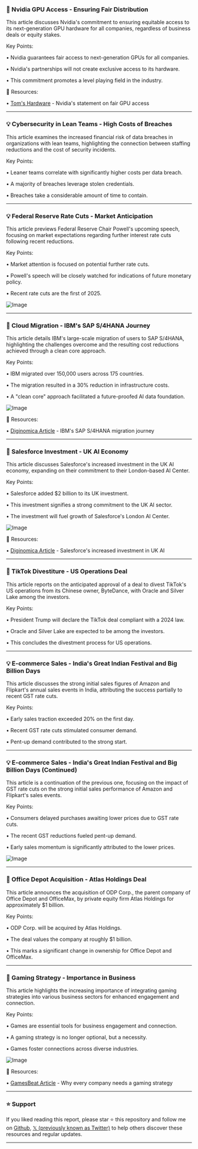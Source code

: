 ### 🤖 Nvidia GPU Access - Ensuring Fair Distribution

This article discusses Nvidia's commitment to ensuring equitable access to its next-generation GPU hardware for all companies, regardless of business deals or equity stakes.

Key Points:

• Nvidia guarantees fair access to next-generation GPUs for all companies.


•  Nvidia's partnerships will not create exclusive access to its hardware.


• This commitment promotes a level playing field in the industry.


🔗 Resources:

• [Tom's Hardware](https://x.com/tomshardware/status/1970466688249545111) - Nvidia's statement on fair GPU access


---

### 💡 Cybersecurity in Lean Teams - High Costs of Breaches

This article examines the increased financial risk of data breaches in organizations with lean teams, highlighting the connection between staffing reductions and the cost of security incidents.

Key Points:

• Leaner teams correlate with significantly higher costs per data breach.


•  A majority of breaches leverage stolen credentials.


•  Breaches take a considerable amount of time to contain.



---

### 💡 Federal Reserve Rate Cuts - Market Anticipation

This article previews Federal Reserve Chair Powell's upcoming speech, focusing on market expectations regarding further interest rate cuts following recent reductions.

Key Points:

•  Market attention is focused on potential further rate cuts.


• Powell's speech will be closely watched for indications of future monetary policy.


• Recent rate cuts are the first of 2025.



![Image](https://pbs.twimg.com/media/G1hlRLgXUAAgeC7?format=jpg&name=small)

---

### 🤖 Cloud Migration - IBM's SAP S/4HANA Journey

This article details IBM's large-scale migration of users to SAP S/4HANA, highlighting the challenges overcome and the resulting cost reductions achieved through a clean core approach.

Key Points:

• IBM migrated over 150,000 users across 175 countries.


• The migration resulted in a 30% reduction in infrastructure costs.


•  A "clean core" approach facilitated a future-proofed AI data foundation.



![Image](https://pbs.twimg.com/media/G1H8DN9XwAAJ4Vn?format=jpg&name=small)

🔗 Resources:

• [Diginomica Article](bit.ly/4gDj6YQ) - IBM's SAP S/4HANA migration journey

---

### 🚀 Salesforce Investment - UK AI Economy

This article discusses Salesforce's increased investment in the UK AI economy, expanding on their commitment to their London-based AI Center.

Key Points:

• Salesforce added $2 billion to its UK investment.


• This investment signifies a strong commitment to the UK AI sector.


•  The investment will fuel growth of Salesforce's London AI Center.



![Image](https://pbs.twimg.com/media/G1D14kRW8AAUVyn?format=jpg&name=small)

🔗 Resources:

• [Diginomica Article](bit.ly/3Vi9b0Z) - Salesforce's increased investment in UK AI


---

### 🤖 TikTok Divestiture - US Operations Deal

This article reports on the anticipated approval of a deal to divest TikTok's US operations from its Chinese owner, ByteDance, with Oracle and Silver Lake among the investors.

Key Points:

• President Trump will declare the TikTok deal compliant with a 2024 law.


•  Oracle and Silver Lake are expected to be among the investors.


• This concludes the divestment process for US operations.


---

### 💡 E-commerce Sales - India's Great Indian Festival and Big Billion Days

This article discusses the strong initial sales figures of Amazon and Flipkart's annual sales events in India, attributing the success partially to recent GST rate cuts.

Key Points:

• Early sales traction exceeded 20% on the first day.


•  Recent GST rate cuts stimulated consumer demand.


•  Pent-up demand contributed to the strong start.



---

### 💡 E-commerce Sales - India's Great Indian Festival and Big Billion Days (Continued)

This article is a continuation of the previous one, focusing on the impact of GST rate cuts on the strong initial sales performance of Amazon and Flipkart's sales events.

Key Points:

•  Consumers delayed purchases awaiting lower prices due to GST rate cuts.


• The recent GST reductions fueled pent-up demand.


• Early sales momentum is significantly attributed to the lower prices.


![Image](https://pbs.twimg.com/media/G1gEbxUWoAAsX41?format=jpg&name=small)

---

### 🤖 Office Depot Acquisition - Atlas Holdings Deal

This article announces the acquisition of ODP Corp., the parent company of Office Depot and OfficeMax, by private equity firm Atlas Holdings for approximately $1 billion.

Key Points:

• ODP Corp. will be acquired by Atlas Holdings.


• The deal values the company at roughly $1 billion.


• This marks a significant change in ownership for Office Depot and OfficeMax.


---

### 🤖 Gaming Strategy - Importance in Business

This article highlights the increasing importance of integrating gaming strategies into various business sectors for enhanced engagement and connection.

Key Points:

•  Games are essential tools for business engagement and connection.


•  A gaming strategy is no longer optional, but a necessity.


• Games foster connections across diverse industries.



![Image](https://pbs.twimg.com/media/G1eAFisWQAAY4Aq?format=jpg&name=small)

🔗 Resources:

• [GamesBeat Article](gamesbeat.com/why-every-comp) - Why every company needs a gaming strategy


---

### ⭐️ Support

If you liked reading this report, please star ⭐️ this repository and follow me on [Github](https://github.com/Drix10), [𝕏 (previously known as Twitter)](https://x.com/DRIX_10_) to help others discover these resources and regular updates.

---
